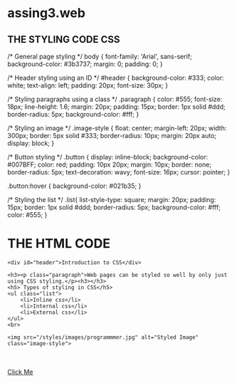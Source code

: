 # assing3.web

## THE STYLING CODE CSS

/* General page styling */
body {
    font-family: 'Arial', sans-serif;
    background-color: #3b3737;
    margin: 0;
    padding: 0;
}

/* Header styling using an ID */
#header {
    background-color: #333;
    color: white;
    text-align: left;
    padding: 20px;
    font-size: 30px;
}

/* Styling paragraphs using a class */
.paragraph {
    color: #555;
    font-size: 18px;
    line-height: 1.6;
    margin: 20px;
    padding: 15px;
    border: 1px solid #ddd;
    border-radius: 5px;
    background-color: #fff;
}

/* Styling an image */
.image-style {
    float: center;
    margin-left: 20px;
    width: 300px;
    border: 5px solid #333;
    border-radius: 10px;
    margin: 20px auto;
    display: block;
}

/* Button styling */
.button {
    display: inline-block;
    background-color: #007BFF;
    color: red;
    padding: 10px 20px;
    margin: 10px;
    border: none;
    border-radius: 5px;
    text-decoration: wavy;
    font-size: 16px;
    cursor: pointer;
    }

.button:hover {
    background-color: #021b35;
}

/* Styling the list  */
.list{
    list-style-type: square;
    margin: 20px;
    padding: 15px;
    border: 1px solid #ddd;
    border-radius: 5px;
    background-color: #fff;
    color: #555;
}

# THE HTML CODE

<!DOCTYPE html>
<html lang="en">
<head>
    <meta charset="UTF-8">
    <meta name="viewport" content="width=device-width, initial-scale=1.0">
    <title>Introduction to CSS</title>
    <link rel="stylesheet" href="styles.css">
</head>
<body>

    <div id="header">Introduction to CSS</div>

    <h3><p class="paragraph">Web pages can be styled so well by only just using CSS styling.</p><h3></h3>
    <h5> Types of styling in CSS</h5>
    <ul class="list">
        <li>Inline css</li>
        <li>Internal css</li>
        <li>External css</li>
    </ul>
    <br>

    <img src="/styles/images/programmmer.jpg" alt="Styled Image" class="image-style">
<br><br>
    <a href="#" class="button">Click Me</a>

</body>
</html>


